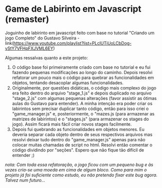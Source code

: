 # Game de Labirinto em Javascript (remaster)
Joguinho de labirinto em javascript feito com base no tutorial "Criando um jogo Completo" do Gustavo Silveira - link(https://www.youtube.com/playlist?list=PLclUTiUoLCbDog-vStY7VFHpFXJVML6EY)

Algumas ressalvas quanto a este projeto:
1. O código base foi primeiramente criado com base no tutorial e eu fui fazendo pequenas modificações ao longo do caminho. Depois resolvi refatorar um pouco mais o código para quebrar as funcionalidades em objetos, tentando desacoplar algumas funcionalidades.
1. Originalmente, por questões didáticas, o código mais complexo do jogo era feito dentro do arquivo "stage_1.js" e depois duplicado no arquivo "stage_2.js" com algumas pequenas alterações (favor assistir as ótimas aulas do Gustavo para entender). A minha intenção era poder criar os labirintos sem precisar duplicar tanto código, então para isso criei o "game_manager.js" e, posteriormente, o "mazes.js (para armazenar as matrizes de labirintos) e o "stages.js" (para armazenar os stages do jogo). Assim ficará mais fácil criar novos stages facilmente.
1. Depois fui quebrando as funcionalidades em objetos menores. Eu deveria separar cada objeto dentro de seus respectivos arquivos mas resolvi deixar tudo dentro do "game_manager.js" apenas para não colocar muitas chamadas de script no html. Resolvi então comentar o código dividindo por "seções". Espero que não fique tão difícil de entender ;)

*nota: Com toda essa refatoração, o jogo ficou com um pequeno bug e às vezes cria-se uma moeda em cima de algum bloco. Como para mim o projeto já foi suficiente como estudo, eu não pretendo fixar este bug agora. Talvez num futuro...*
